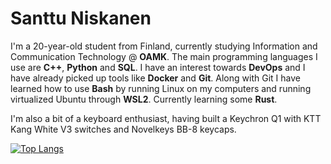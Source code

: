 # Santtu Niskanen

I'm a 20-year-old student from Finland, currently studying Information and Communication Technology @ **OAMK**. The main programming languages I use are **C++**, **Python** and **SQL**. I have an interest towards **DevOps** and I have already picked up tools like **Docker** and **Git**. Along with Git I have learned how to use **Bash** by running Linux on my computers and running virtualized Ubuntu through **WSL2**.
Currently learning some **Rust**.

I'm also a bit of a keyboard enthusiast, having built a Keychron Q1 with KTT Kang White V3 switches and Novelkeys BB-8 keycaps.

[![Top Langs](https://github-readme-stats.vercel.app/api/top-langs/?username=santtuniskanena&layout=compact)](https://github.com/santtuniskanen/github-readme-stats)
